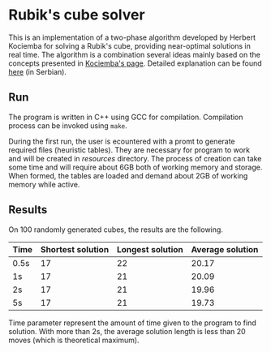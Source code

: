 # Rubik's cube solver
This is an implementation of a two-phase algorithm developed by Herbert Kociemba for solving a Rubik's cube, providing near-optimal solutions in real time.
The algorithm is a combination several ideas mainly based on the concepts presented in [Kociemba's page].
Detailed explanation can be found [here] (in Serbian).

## Run
The program is written in C++ using GCC for compilation.
Compilation process can be invoked using ```make```.

During the first run, the user is ecountered with a promt to generate required files (heuristic tables).
They are necessary for program to work and will be created in *resources* directory.
The process of creation can take some time and will require about 6GB both of working memory and storage.
When formed, the tables are loaded and demand about 2GB of working memory while active.

## Results
On 100 randomly generated cubes, the results are the following.

| Time                  | Shortest solution | Longest solution  | Average solution  |
| ----------            | ----              | ------            | -------           |
| 0.5s                  | 17                | 22                | 20.17             |
| 1s                    | 17                | 21                | 20.09             |
| 2s                    | 17                | 21                | 19.96             |
| 5s                    | 17                | 21                | 19.73             |

Time parameter represent the amount of time given to the program to find solution.
With more than 2s, the average solution length is less than 20 moves (which is theoretical maximum).

[Kociemba's page]: http://kociemba.org/cube.htm
[here]: https://www.mg.edu.rs/uploads/files/dokumenta/najbolji-maturski/stefan-milenkovic.pdf
